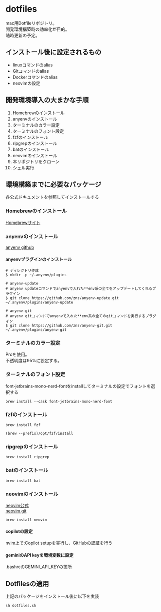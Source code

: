 # dotfiles
mac用Dotfileリポジトリ。   
開発環境構築時の効率化が目的。   
随時更新の予定。

## インストール後に設定されるもの
- linuxコマンドのalias
- Gitコマンドのalias
- Dockerコマンドのalias
- neovimの設定

## 開発環境導入の大まかな手順
1. Homebrewのインストール
1. anyenvのインストール
1. ターミナルのカラー設定
1. ターミナルのフォント設定
1. fzfのインストール
1. ripgrepのインストール
1. batのインストール
1. neovimのインストール
1. 本リポジトリをクローン
1. シェル実行

## 環境構築までに必要なパッケージ
各公式ドキュメントを参照してインストールする
### Homebrewのインストール
[Homebrewサイト](https://brew.sh/index_ja)

### anyenvのインストール
[anyenv github](https://github.com/anyenv/anyenv)

#### anyenvプラグインのインストール
```
# ディレクトリ作成
$ mkdir -p ~/.anyenv/plugins

# anyenv-update
# anyenv updateコマンドでanyenvで入れた**env系の全てをアップデートしてくれるプラグイン
$ git clone https://github.com/znz/anyenv-update.git ~/.anyenv/plugins/anyenv-update

# anyenv-git
# anyenv gitコマンドでanyenvで入れた**env系の全てのgitコマンドを実行するプラグイン
$ git clone https://github.com/znz/anyenv-git.git ~/.anyenv/plugins/anyenv-git
```

### ターミナルのカラー設定
Proを使用。  
不透明度は95%に設定する。
### ターミナルのフォント設定
font-jetbrains-mono-nerd-fontをinstallしてターミナルの設定でフォントを選択する

```
brew install --cask font-jetbrains-mono-nerd-font
```
### fzfのインストール
```
brew install fzf

(brew --prefix)/opt/fzf/install
```

###  ripgrepのインストール
```
brew install ripgrep
```

###  batのインストール
```
brew install bat
```
### neovimのインストール
[neovim公式](https://neovim.io/)  
[neovim git](https://github.com/neovim/neovim/wiki/Installing-Neovim)
```
brew install neovim
```
#### copilotの設定
nvim上で:Copilot setupを実行し、GitHubの認証を行う

#### geminiのAPI keyを環境変数に設定
.bashrcのGEMINI_API_KEYの箇所

## Dotfilesの適用
上記のパッケージをインストール後に以下を実装
```
sh dotfiles.sh
```
